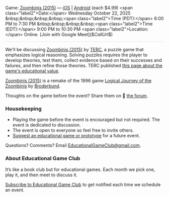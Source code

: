 <style>
  .markdown-body table {
    border: none;
  }

  .markdown-body table tbody tr {
    border: none;
  }

  .markdown-body table tbody tr:nth-child(2n) {
    background-color: rgba(0, 0, 0, 0);
  }

  .markdown-body table tbody td {
    border: none;
    padding: 0;
  }

  .markdown-body .label {
    text-align: right;
    font-weight: bold;
    color: #999;
    padding-right: 5px;
  }

  .markdown-body .label2 {
    font-weight: bold;
    color: #999;
  }
</style>

<span class="label2">Game:</span> [Zoombinis (2015)](https://www.zoombinis.com) &mdash; [iOS](https://apps.apple.com/us/app/zoombinis-logic-puzzles-game/id961739806) | [Android](https://play.google.com/store/apps/details?id=edu.terc.zoombinis.f2p&hl=en_US) (each $4.99)  
<span class="label2">Date:</span> Wednesday October 22, 2025  
&nbsp;&nbsp;&nbsp;&nbsp;<span class="label2">Time (PDT):</span> 6:00 PM to 7:30 PM  
&nbsp;&nbsp;&nbsp;&nbsp;<span class="label2">Time (EDT):</span> 9:00 PM to 10:30 PM  
<span class="label2">Location:</span> Online. [Join with Google Meet]($$CallUrl$$)

<div style="height: 1px; background-color: #d1d9e0b3; margin-bottom: 1rem;"></div>

We'll be discussing [Zoombinis (2015)](https://www.zoombinis.com) by [TERC](https://www.terc.edu/), a puzzle game that emphasizes logical reasoning. Solving puzzles requires the player to develop theories, test them, collect evidence based on their successes and failures, and then refine those theories. TERC published [this page about the game's educational value](https://www.zoombinis.com/education).

[Zoombinis (2015)](https://www.zoombinis.com) is a remake of the 1996 game [Logical Journey of the Zoombinis](https://en.wikipedia.org/wiki/Logical_Journey_of_the_Zoombinis) by [Broderbund](https://en.wikipedia.org/wiki/Broderbund).

Thoughts on the game before the event? Share them on 💬 [the forum](https://discourse.educationalgameclub.com/t/discussion-of-zoombinis).

### Housekeeping
- Playing the game before the event is encouraged but not required. The event is dedicated to discussion.
- The event is open to everyone so feel free to invite others.
- [Suggest an educational game or prototype](https://forms.gle/Sv7Y6ixNXw9oyFSc6) for a future event.

Questions? Comments? Email [EducationalGameClub@gmail.com](mailto:EducationalGameClub@gmail.com).

### About Educational Game Club
It’s like a book club but for educational games. Each month we pick one, play it, and then meet to discuss it.

[Subscribe to Educational Game Club](https://forms.gle/zqG56ErXTdNzSTF6A) to get notified each time we schedule an event.
